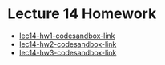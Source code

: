 # Lecture 14 Homework
- [lec14-hw1-codesandbox-link](https://codesandbox.io/p/sandbox/lesson14-hw1-w9s4cv)
- [lec14-hw2-codesandbox-link](https://codesandbox.io/p/sandbox/lesson14-hw2-cqfgqw)
- [lec14-hw3-codesandbox-link](https://codesandbox.io/p/sandbox/lesson14-hw3-qd3cgx)